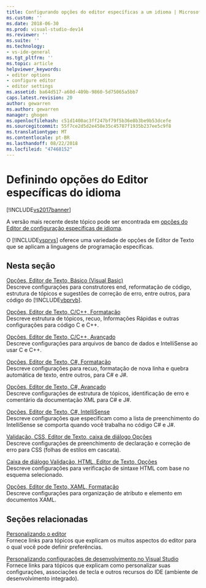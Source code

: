 ```yaml
---
title: Configurando opções do editor específicas a um idioma | Microsoft Docs
ms.custom: ''
ms.date: 2018-06-30
ms.prod: visual-studio-dev14
ms.reviewer: ''
ms.suite: ''
ms.technology:
- vs-ide-general
ms.tgt_pltfrm: ''
ms.topic: article
helpviewer_keywords:
- editor options
- configure editor
- editor settings
ms.assetid: ba64d517-a60d-409b-9860-5d75065a5bb7
caps.latest.revision: 20
author: gewarren
ms.author: gewarren
manager: ghogen
ms.openlocfilehash: c51d1400ac3ff247bf79f5b36e8b3be9b53dcefe
ms.sourcegitcommit: 55f7ce2d5d2e458e35c45787f1935b237ee5c9f8
ms.translationtype: MT
ms.contentlocale: pt-BR
ms.lasthandoff: 08/22/2018
ms.locfileid: "47468152"
---
```

# <a name="setting-language-specific-editor-options"></a>Definindo opções do Editor específicas do idioma
[!INCLUDE[vs2017banner](../../includes/vs2017banner.md)]

A versão mais recente deste tópico pode ser encontrada em [opções do Editor de configuração específicas de idioma](https://docs.microsoft.com/visualstudio/ide/reference/setting-language-specific-editor-options).  
  
  
O [!INCLUDE[vsprvs](../../includes/vsprvs-md.md)] oferece uma variedade de opções de Editor de Texto que se aplicam a linguagens de programação específicas.  
  
## <a name="in-this-section"></a>Nesta seção  
 [Opções, Editor de Texto, Básico (Visual Basic)](../../ide/reference/options-text-editor-basic-visual-basic.md)  
 Descreve configurações para construtores end, reformatação de código, estrutura de tópicos e sugestões de correção de erro, entre outros, para código do [!INCLUDE[vbprvb](../../includes/vbprvb-md.md)].  
  
 [Opções, Editor de Texto, C/C++, Formatação](../../ide/reference/options-text-editor-c-cpp-formatting.md)  
 Descreve estrutura de tópicos, recuo, Informações Rápidas e outras configurações para código C e C++.  
  
 [Opções, Editor de Texto, C/C++, Avançado](../../ide/reference/options-text-editor-c-cpp-advanced.md)  
 Descreve configurações para arquivos de banco de dados e IntelliSense ao usar C e C++.  
  
 [Opções, Editor de Texto, C#, Formatação](../../ide/reference/options-text-editor-csharp-formatting.md)  
 Descreve configurações para recuo, formatação de nova linha e quebra automática de texto, entre outros, para C# e J#.  
  
 [Opções, Editor de Texto, C#, Avançado](../../ide/reference/options-text-editor-csharp-advanced.md)  
 Descreve configurações de estrutura de tópicos, identificação de erro e comentário da documentação XML para C# e J#.  
  
 [Opções, Editor de Texto, C#, IntelliSense](../../ide/reference/options-text-editor-csharp-intellisense.md)  
 Descreve configurações que especificam como a lista de preenchimento do IntelliSense se comporta quando você trabalha no código C# e J#.  
  
 [Validação, CSS, Editor de Texto, caixa de diálogo Opções](http://msdn.microsoft.com/library/5afe0808-16bb-420f-b620-7ca1a4d9f2cc)  
 Descreve configurações de preenchimento de declaração e correção de erro para CSS (folhas de estilos em cascata).  
  
 [Caixa de diálogo Validação, HTML, Editor de Texto, Opções](http://msdn.microsoft.com/library/9c24ecfe-263e-4bf1-88de-d01be3992863)  
 Descreve configurações para verificação de sintaxe HTML com base no esquema selecionado.  
  
 [Opções, Editor de Texto, XAML, Formatação](../../ide/reference/options-text-editor-xaml-formatting.md)  
 Descreve configurações para organização de atributo e elemento em documentos XAML.  
  
## <a name="related-sections"></a>Seções relacionadas  
 [Personalizando o editor](../../ide/customizing-the-editor.md)  
 Fornece links para tópicos que explicam os muitos aspectos do editor para o qual você pode definir preferências.  
  
 [Personalizando configurações de desenvolvimento no Visual Studio](http://msdn.microsoft.com/en-us/22c4debb-4e31-47a8-8f19-16f328d7dcd3)  
 Fornece links para tópicos que explicam como personalizar suas configurações, associações de tecla e outros recursos do IDE (ambiente de desenvolvimento integrado).



